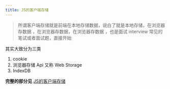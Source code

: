 ```yaml
---
title: JS的客户端存储
---
```


> 所谓客户端存储就是前端在本地存储数据，说白了就是本地存储，在浏览器存数据 ，在浏览器存数据，在浏览器存数据 ，也是面试 interview 常见的笔试或者面试题，直接开始

其实大致分为三类

1. cookie
2. 浏览器存储 Api 又称 Web Storage
3. IndexDB


**完整的部分见** [JS的客户端存储](../../guides/javascript/storage.md)